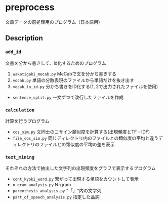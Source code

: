 # preprocess
文章データの前処理用のプログラム（日本語用）
## Description
### `add_id`
文書を分かち書きして、id化するためのプログラム
1. `wakatigaki_mecab.py` MeCabで文を分かち書きする
2. `vocab.py` 単語の分散表現のファイルから単語だけを抜き出す
3. `vocab_to_id.py` 分かち書きをID化する(1, 2で出力されたファイルを使用)

- `sentence_split.py` 一文ずつで改行したファイルを作成

### `calculation`
計算を行うプログラム
- `cos_sim.py` 文同士のコサイン類似度を計算する(出現頻度とTF・IDF)
- `file_cos_sim.py` 同じディレクトリ内のファイルとの類似度の平均と違うディレクトリのファイルとの類似度の平均の差を表示

### `text_mining`
それぞれの方法で抽出した文字列の出現頻度をグラフで表示するプログラム
- `cont_kyoki_word.py` 繋がって出現する単語をカウントして表示
- `n_gram_analysis.py` N-gram
- `parenthesis_analysis.py` "「」"内の文字列
-  `part_of_speech_analysis.py` 指定した品詞
